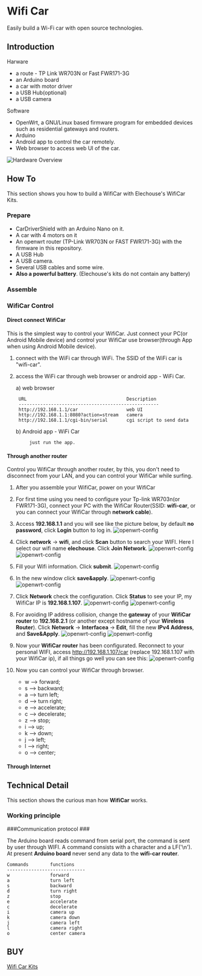 # Wifi Car #
Easily build a Wi-Fi car with open source technologies.

## Introduction ##

Harware

- a route - TP Link WR703N or Fast FWR171-3G 
- an Arduino board
- a car with motor driver
- a USB Hub(optional)
- a USB camera

Software

- OpenWrt, a GNU/Linux based firmware program for embedded devices such as residential gateways and routers.
- Arduino
- Android app to control the car remotely.
- Web browser to access web UI of the car.

![Hardware Overview](./image/hardware_overview.png)

## How To ##
This section shows you how to build a WifiCar with Elechouse's WifiCar Kits.

### Prepare ###

- CarDriverShield with an Arduino Nano on it.
- A car with 4 motors on it
- An openwrt router (TP-Link WR703N or FAST FWR171-3G) with the firmware in this repository.
- A USB Hub
- A USB camera.
- Several USB cables and some wire.
- **Also a powerful battery**. (Elechouse's kits do not contain any battery)

### Assemble ###

### WifiCar Control ###

#### Direct connect WifiCar ####

This is the simplest way to control your WifiCar. Just connect your PC(or Android Mobile device) and control your WifiCar use browser(through App when using Android Mobile device).

1. connect with the WiFi car through WiFi. The SSID of the WiFi car is 
"wifi-car".
2. access the WiFi car through web browser or android app - WiFi Car.

	a) web browser

		URL                                     Description
		----------------------------------------------------
		http://192.168.1.1/car                  web UI 
		http://192.168.1.1:8080?action=stream   camera
		http://192.168.1.1/cgi-bin/serial       cgi script to send data

    b) Android app - WiFi Car

        	just run the app.


#### Through another router ####

Control you WifiCar through another router, by this, you don't need to disconnect from your LAN, and you can control your WifiCar while surfing.

1. After you assemble your WifiCar, power on your WifiCar
2. For first time using you need to configure your Tp-link WR703n(or FWR171-3G), connect your PC with the WifiCar Router(SSID: **wifi-car**, or you can connect your WifiCar through **network cable**).
3. Access **192.168.1.1** and you will see like the picture below, by default **no password**, click **Login** button to log in.
	![openwrt-config](./image/openwrt-login.jpg)
4. Click **network** -> **wifi**, and click **Scan** button to search your WIFI. Here I select our wifi name **elechouse**. Click **Join Network**.
	![openwrt-config](./image/openwrt-network-wif.jpg)
	![openwrt-config](./image/openwrt-network-wif-scan.jpg)
5. Fill your Wifi information. Click **submit**.
	![openwrt-config](./image/openwrt-network-wif-scan.jpg)
6. In the new window click **save&apply**.
	![openwrt-config](./image/openwrt-network-wif-connect.jpg)
	![openwrt-config](./image/openwrt-network-wif-connect-wait.jpg)
7. Click **Network** check the configuration. Click **Status** to see your IP, my WifiCar IP is **192.168.1.107**.
	![openwrt-config](./image/openwrt-network-wif-connect-check.jpg)
	![openwrt-config](./image/openwrt-network-wif-connect-check-ip.jpg)
8. For avoiding IP address collision, change the **gateway** of your **WifiCar router** to **192.168.2.1** (or another except hostname of your **Wireless Router**). Click **Network** -> **Interfacea** -> **Edit**, fill the new **IPv4 Address**, and **Save&Apply**.
	![openwrt-config](./image/openwrt-network-wif-lan-config.jpg)
	![openwrt-config](./image/openwrt-network-wif-change-ip.jpg)
9. Now your **WifiCar router** has been configurated. Reconnect to your personal WIFI, access <http://192.168.1.107/car> (replace 192.168.1.107 with your WifiCar ip), if all things go well you can see this:
	![openwrt-config](./image/car-console.jpg )
10. Now you can control your WifiCar through browser.
 
	- w --> forward; 
	- s --> backward; 
	- a --> turn left; 
	- d --> turn right; 
	- e --> accelerate; 
	- c --> decelerate; 
	- z --> stop; 
	- i --> up; 
	- k --> down; 
	- j --> left; 
	- l --> right; 
	- o --> center;

#### Through Internet ####

## **Technical Detail** ##
This section shows the curious man how **WifiCar** works.

### Working principle ###


###Communication protocol ###

The Arduino board reads command from serial port, the command is sent by user through WIFI. A command consists with a character and a LF('\n'). At present **Arduino board** never send any data to the **wifi-car router**.

	Commands        functions
	-----------------------------
	w               forward
	a               turn left
	s               backward
	d               turn right
	z               stop
	e               accelerate
	c               decelerate
	i               camera up
	k               camera down
	j               camera left
	l               camera right
	o               center camera
 
## **BUY** ##
[Wifi Car Kits](http://www.elechouse.com)